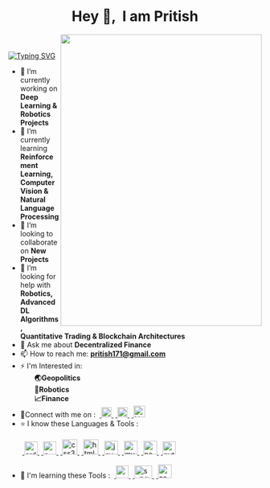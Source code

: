 <h1 align = 'center'>Hey 👋, &nbsp;I am Pritish</h1> 


<img align = 'right' src = 'https://github-production-user-asset-6210df.s3.amazonaws.com/85983760/250222453-dc9f7e0a-8372-4449-87c9-73f488def253.gif' width = '400' height = '580'>

<br>&emsp;[![Typing SVG](https://readme-typing-svg.demolab.com/?lines=Hey👋,+I'm+Pritish+Saha;4th+yr+UG+Student+at+IIT+Kharagpur;Pursuing+Manufacturing+Engineering;Currently+Learning;Image+Processing,+ML,+AI)](https://git.io/typing-svg)
<!--
**Pritish-Saha/Pritish-Saha** is a ✨ _special_ ✨ repository because its `README.md` (this file) appears on your GitHub profile.

Here are some ideas to get you started: 
![linkdn-icon](https://github.com/Pritish-Saha/Pritish-Saha/assets/85983760/89ac98b7-fa19-44d0-a9a4-12e6bf395db1)
![insta-icon](https://github.com/Pritish-Saha/Pritish-Saha/assets/85983760/5846c805-489a-40b9-80ed-5937deebf256)
![facebook-icon](https://github.com/Pritish-Saha/Pritish-Saha/assets/85983760/1ed70945-1eb7-4c33-978a-5bff4ba597ec)
![java-logo](https://github.com/Pritish-Saha/Pritish-Saha/assets/85983760/474b3ee8-d4c6-46cf-8a3a-44ba20f7c65e)
![mysql-logo](https://github.com/Pritish-Saha/Pritish-Saha/assets/85983760/ca68cab8-b5db-4a5c-9e9d-6b80d5b13763)
![Python-logo](https://github.com/Pritish-Saha/Pritish-Saha/assets/85983760/9661fa10-aba7-49c6-b074-d9ab2857678f)
![html-logo](https://github.com/Pritish-Saha/Pritish-Saha/assets/85983760/f4eb7c23-89dc-490f-ab36-48366549b07e)
-![css-logo](https://github.com/Pritish-Saha/Pritish-Saha/assets/85983760/b2935bd6-fb28-44bf-b520-88e60e38c2e6)
![1200px-C_Programming_Language svg](https://github.com/Pritish-Saha/Pritish-Saha/assets/85983760/7359d945-e5fe-4cda-9a83-1b8433ff5f9c)
![download](https://github.com/Pritish-Saha/Pritish-Saha/assets/85983760/1304b531-1627-46a7-a0cb-adf99b3657ed)
![output-onlinegiftools4](https://github.com/Pritish-Saha/Pritish-Saha/assets/85983760/dc9f7e0a-8372-4449-87c9-73f488def253)

-->
- 🔭 I’m currently working on <b>Deep Learning & Robotics Projects</b>
- 🌱 I’m currently learning <b>Reinforcement Learning, Computer Vision & Natural Language Processing</b>
- 👯 I’m looking to collaborate on <b>New Projects</b>
- 🤔 I’m looking for help with <b>Robotics, Advanced DL Algorithms, Quantitative Trading & Blockchain Architectures</b>
- 💬 Ask me about <b>Decentralized Finance</b>
- 📫 How to reach me: <b>pritish171@gmail.com</b>
- ⚡ I'm Interested in:<br>
  &emsp;&emsp;<b>🌏Geopolitics<br>
  &emsp;&emsp;🤖Robotics<br>
  &emsp;&emsp;📈Finance</b>
- 🔌Connect with me on :
&nbsp;<a href = "https://linkedin.com/in/pritish-saha-436a1922a" target="_blank" rel="noreferrer"> <img src="https://github-production-user-asset-6210df.s3.amazonaws.com/85983760/250218339-89ac98b7-fa19-44d0-a9a4-12e6bf395db1.png" alt="Linkedin" width="20" height="20"/> </a>
&nbsp;<a href = "https://www.instagram.com/the.lazy_astronaut/" target="_blank" rel="noreferrer"> <img src="https://github-production-user-asset-6210df.s3.amazonaws.com/85983760/250218749-5846c805-489a-40b9-80ed-5937deebf256.png" alt="Instagram" width="20" height="20"/> </a>
&nbsp;<a href = "https://www.facebook.com/profile.php?id=100085140945780" target="_blank" rel="noreferrer"> <img src="https://github-production-user-asset-6210df.s3.amazonaws.com/85983760/250218757-1ed70945-1eb7-4c33-978a-5bff4ba597ec.png" alt="Linkedin" width="23" height="23"/> </a>
- ⭐ I know these Languages & Tools :<br><br>
&nbsp;<a href="https://www.arduino.cc/" target="_blank" rel="noreferrer"> <img src="https://cdn.worldvectorlogo.com/logos/arduino-1.svg" alt="arduino" width="26" height="26"/> </a>
&nbsp;<a href="https://www.cprogramming.com/" target="_blank" rel="noreferrer"> <img src="https://github-production-user-asset-6210df.s3.amazonaws.com/85983760/250221257-7359d945-e5fe-4cda-9a83-1b8433ff5f9c.png" alt="c" width="26" height="26"/> </a>
&nbsp;<a href="https://www.w3schools.com/css/" target="_blank" rel="noreferrer"> <img src="https://github-production-user-asset-6210df.s3.amazonaws.com/85983760/250220969-b2935bd6-fb28-44bf-b520-88e60e38c2e6.png" alt="css3" width="30" height="30"/> </a>
&nbsp;<a href="https://www.w3.org/html/" target="_blank" rel="noreferrer"> <img src="https://github-production-user-asset-6210df.s3.amazonaws.com/85983760/250220974-f4eb7c23-89dc-490f-ab36-48366549b07e.png" alt="html5" width="30" height="30"/> </a>
&nbsp;<a href="https://www.java.com" target="_blank" rel="noreferrer"> <img src="https://github-production-user-asset-6210df.s3.amazonaws.com/85983760/250220959-474b3ee8-d4c6-46cf-8a3a-44ba20f7c65e.jpg" alt="java" width="27" height="27"/> </a>
&nbsp;<a href="https://www.mysql.com/" target="_blank" rel="noreferrer"> <img src="https://github-production-user-asset-6210df.s3.amazonaws.com/85983760/250220963-ca68cab8-b5db-4a5c-9e9d-6b80d5b13763.png" alt="mysql" width="27" height="27"/> </a>
&nbsp;<a href="https://pandas.pydata.org/" target="_blank" rel="noreferrer"> <img src="https://github-production-user-asset-6210df.s3.amazonaws.com/85983760/250221545-1304b531-1627-46a7-a0cb-adf99b3657ed.png" alt="pandas" width="27" height="27"/> </a>
&nbsp;<a href="https://www.python.org" target="_blank" rel="noreferrer"> <img src="https://github-production-user-asset-6210df.s3.amazonaws.com/85983760/250220965-9661fa10-aba7-49c6-b074-d9ab2857678f.png" alt="python" width="26" height="26"/> </a><br><br>
- 📖 I'm learning these Tools :
&nbsp;<a href="https://opencv.org/" target="_blank" rel="noreferrer"> <img src="https://www.vectorlogo.zone/logos/opencv/opencv-icon.svg" alt="opencv" width="25" height="25"/> </a>
&nbsp;<a href="https://scikit-learn.org/" target="_blank" rel="noreferrer"> <img src="https://upload.wikimedia.org/wikipedia/commons/0/05/Scikit_learn_logo_small.svg" alt="scikit_learn" width="35" height="25"/> </a>
&nbsp;<a href="https://seaborn.pydata.org/" target="_blank" rel="noreferrer"> <img src="https://seaborn.pydata.org/_images/logo-mark-lightbg.svg" alt="seaborn" width="27" height="27"/> </a>

